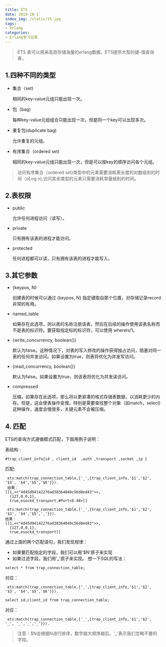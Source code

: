 ```yaml
---
title: ETS
date: 2019-10-1
index_img: /static/15.jpg
tags: 
- erlang
categories:
- Erlang学习记录
---
```


> ETS 表可以用来高效存储海量的erlang数据，ETS提供大型的键-值查询表，

## 1.四种不同的类型

- 集合（set)

  相同的key-value元组只能出现一次。

- 包（bag)

  每种key-value元组组合只能出现一次，但是同一个key可以出现多次。

- 重复包(duplicate bag)

  允许重复的元组。

- 有序集合（ordered set)

  相同的key-value元组只能出现一次，但是可以按key的顺序访问各个元组。

> 访问有序集合（ordered set)类型中的元素需要消耗表长度的对数级别的时间（oLog n),访问其余类型的元素只需要消耗常量级别的时间。



## 2.表权限

- public

  允许任何进程访问（读写）。

- private

  只有拥有该表的进程才能访问。

- protected

  任何进程都可以读，只有拥有该表的进程才能写入。



## 3.其它参数



- {keypos, N}

  创建表的时候可以通过 {keypos, N} 指定键取自那个位置，对存储记录record非常的有用。

- named_table

  如果存在此选项，则以表的名称注册该表，然后在后续的操作使用该表名称而不是表的标识符。要获取指定标的标识符，可以使用 whereis/1。

- {write_concurrency, boolean()}

  默认为false。这种情况下，对表的写入修改的操作获得独占访问，阻塞对同一表的任何并发访问。如果设置为true，则表将优化为并发写访问。

- {read_concurrency, boolean()}

  默认为false。如果设置为true，则该表将优化为并发读访问。

- compressed

  压缩，如果存在此选项，那么将以更紧凑的格式存储表数据，以消耗更少的内存。但是，这会使表操作变慢。特别是需要查找整个对象（如match，select)这种操作，速度会慢很多，关键元素不会被压缩。

## 4. 匹配
ETS的查询方式遵循模式匹配，下面用例子说明：

表结构 :
```
#trap_client_info{id , client_id  ,auth ,transport ,socket ,ip }
```
匹配:
```
 ets:match(trap_connection_table,{'_',{trap_client_info,'$1','$2', '$3', '$4','$5','$6'}}).
 结果：
[[1,<<"4d45d94142276ad38364049c56d8ed43">>,
  {127,0,0,1},
  true,esockd_transport,#Port<0.48>]]

 ets:match(trap_connection_table,{'_',{trap_client_info,'$1','$2', '$3', '$4','$5','_'}}).  
结果：
[[1,<<"4d45d94142276ad38364049c56d8ed43">>,
  {127,0,0,1},
  true,esockd_transport]]
```
通过上面的两个匹配语句，我们发现规律：
- 如果要匹配指定的字段，我们可以用'$N'原子来实现
- 如果过滤字段，我们用'_'原子来实现。
想一下SQL的写法：
```
select * from trap_connection_table;
```

对应：
```
 ets:match(trap_connection_table,{'_',{trap_client_info,'$1','$2', '$3', '$4','$5','$6'}}). 
```

```
select id,client_id from trap_connection_table;
```

对应：
```
 ets:match(trap_connection_table,{'_',{trap_client_info,'$1','$2', '_', '_','_','_'}}). 
```

> 注意：$N会根据N进行排序，数字越大顺序越后。'_'表示我们忽略不要的字段。